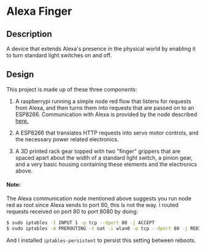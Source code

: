 # Alexa Finger
## Description
A device that extends Alexa's presence in the physical world by enabling it to turn standard light switches on and off.

## Design
This project is made up of these three components:

1. A raspberrypi running a simple node red flow that listens for requests from Alexa, and then turns them into requests that are passed on to an ESP8266. Communication with Alexa is provided by the node described [here.](https://flows.nodered.org/node/node-red-contrib-alexa-local)

2. A ESP8266 that translates HTTP requests into servo motor controls, and the necessary power related electronics.

3. A 3D printed rack gear topped with two "finger" grippers that are spaced apart about the width of a standard light switch, a pinion gear, and a very basic housing containing these elements and the electronics above.

#### Note:
The Alexa communication node mentioned above suggests you run node red as root since Alexa sends to port 80, this is not the way. I routed requests received on port 80 to port 8080 by doing:

```bash
$ sudo iptables -I INPUT 1 -p tcp --dport 80 -j ACCEPT
$ sudo iptables -A PREROUTING -t nat -i wlan0 -p tcp --dport 80 -j REDIRECT --to-port 8080
```
And I installed `iptables-persistent` to persist this setting between reboots.

